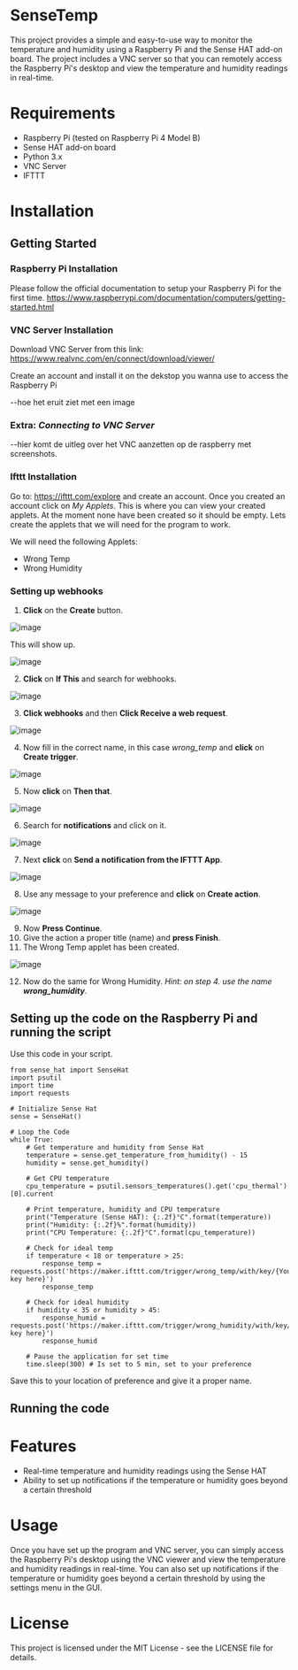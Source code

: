 # SenseTemp

This project provides a simple and easy-to-use way to monitor the temperature and humidity using a Raspberry Pi and the Sense HAT add-on board. The project includes a VNC server so that you can remotely access the Raspberry Pi's desktop and view the temperature and humidity readings in real-time.

# Requirements
- Raspberry Pi (tested on Raspberry Pi 4 Model B)
- Sense HAT add-on board
- Python 3.x
- VNC Server
- IFTTT

# Installation
## Getting Started


### Raspberry Pi Installation
Please follow the official documentation to setup your Raspberry Pi for the first time.
https://www.raspberrypi.com/documentation/computers/getting-started.html


### VNC Server Installation
Download VNC Server from this link:
https://www.realvnc.com/en/connect/download/viewer/

Create an account and install it on the dekstop you wanna use to access the Raspberry Pi

--hoe het eruit ziet met een image


### Extra: *Connecting to VNC Server*
--hier komt de uitleg over het VNC aanzetten op de raspberry met screenshots.


### Ifttt Installation
Go to: https://ifttt.com/explore and create an account. Once you created an account click on *My Applets*. This is where you can view your created applets. At the moment none have been created so it should be empty. Lets create the applets that we will need for the program to work.

We will need the following Applets:
- Wrong Temp
- Wrong Humidity

### Setting up webhooks

1. **Click** on the **Create** button.

![image](https://user-images.githubusercontent.com/73581033/233631395-7b2b3a44-e6af-4f62-bedb-e07d0e3c3a9c.png)

This will show up.

![image](https://user-images.githubusercontent.com/73581033/233632739-4ed2725a-40cb-4de6-9a2d-11aecba88fe5.png)

2. **Click** on **If This** and search for webhooks.

![image](https://user-images.githubusercontent.com/73581033/233632022-a51eb5b8-6213-4dda-a6a0-fc8734f8231f.png)

3. **Click webhooks** and then **Click Receive a web request**.

![image](https://user-images.githubusercontent.com/73581033/233632355-9a7e8dce-bc4e-45e7-87c2-5deda36d6b9b.png)

4. Now fill in the correct name, in this case *wrong_temp* and **click** on **Create trigger**.

![image](https://user-images.githubusercontent.com/73581033/233633489-8f5f9b10-8066-4cdd-a76a-6018a95e7f5c.png)

5. Now **click** on **Then that**.

![image](https://user-images.githubusercontent.com/73581033/233633997-9e876d56-48cd-4db7-9e0f-860b89a0e8d9.png)

6. Search for **notifications** and click on it.

![image](https://user-images.githubusercontent.com/73581033/233634300-c0bdbb78-08da-4f86-8262-80460282c384.png)

7. Next **click** on **Send a notification from the IFTTT App**.

![image](https://user-images.githubusercontent.com/73581033/233634573-66e7bbb0-f85a-40cc-83c9-83ead56373a4.png)

8. Use any message to your preference and **click** on **Create action**.

![image](https://user-images.githubusercontent.com/73581033/233634880-a6492a6c-4d54-405f-8071-5adee881efbb.png)

9. Now **Press Continue**.
10. Give the action a proper title (name) and **press Finish**.
11. The Wrong Temp applet has been created.

![image](https://user-images.githubusercontent.com/73581033/233635437-0772b6d9-ddec-45b0-9a55-6b893fb3f9d2.png)

12. Now do the same for Wrong Humidity.
*Hint: on step 4. use the name **wrong_humidity***.


## Setting up the code on the Raspberry Pi and running the script
Use this code in your script.

```
from sense_hat import SenseHat
import psutil
import time
import requests

# Initialize Sense Hat
sense = SenseHat()

# Loop the Code
while True:
    # Get temperature and humidity from Sense Hat
    temperature = sense.get_temperature_from_humidity() - 15
    humidity = sense.get_humidity()
    
    # Get CPU temperature
    cpu_temperature = psutil.sensors_temperatures().get('cpu_thermal')[0].current
    
    # Print temperature, humidity and CPU temperature
    print("Temperature (Sense HAT): {:.2f}°C".format(temperature))
    print("Humidity: {:.2f}%".format(humidity))
    print("CPU Temperature: {:.2f}°C".format(cpu_temperature))
    
    # Check for ideal temp
    if temperature < 18 or temperature > 25:
        response_temp = requests.post('https://maker.ifttt.com/trigger/wrong_temp/with/key/{Your key here}')
        response_temp
    
    # Check for ideal humidity
    if humidity < 35 or humidity > 45:
        response_humid = requests.post('https://maker.ifttt.com/trigger/wrong_humidity/with/key/{Your key here}')
        response_humid
    
    # Pause the application for set time
    time.sleep(300) # Is set to 5 min, set to your preference
```

Save this to your location of preference and give it a proper name.

## Running the code


# Features
- Real-time temperature and humidity readings using the Sense HAT
- Ability to set up notifications if the temperature or humidity goes beyond a certain threshold

# Usage
Once you have set up the program and VNC server, you can simply access the Raspberry Pi's desktop using the VNC viewer and view the temperature and humidity readings in real-time. You can also set up notifications if the temperature or humidity goes beyond a certain threshold by using the settings menu in the GUI.

# License
This project is licensed under the MIT License - see the LICENSE file for details.
